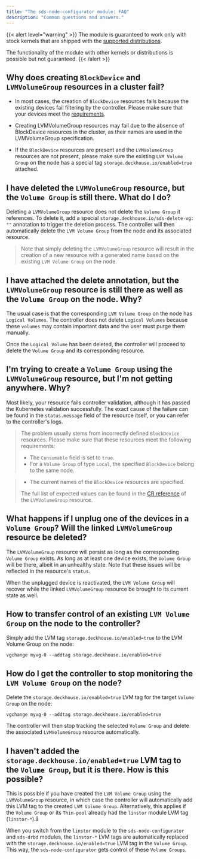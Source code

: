 ```yaml
---
title: "The sds-node-configurator module: FAQ"
description: "Common questions and answers."
---
```


{{< alert level="warning" >}}
The module is guaranteed to work only with stock kernels that are shipped with the [supported distributions](https://deckhouse.io/documentation/v1/supported_versions.html#linux).

The functionality of the module with other kernels or distributions is possible but not guaranteed.
{{< /alert >}}

## Why does creating `BlockDevice` and `LVMVolumeGroup` resources in a cluster fail?

* In most cases, the creation of `BlockDevice` resources fails because the existing devices fail filtering by the controller. Please make sure that your devices meet the [requirements](./usage.html#the-conditions-the-controller-imposes-on-the-device).

* Creating LVMVolumeGroup resources may fail due to the absence of BlockDevice resources in the cluster, as their names are used in the LVMVolumeGroup specification.

* If the `BlockDevice` resources are present and the `LVMVolumeGroup` resources are not present, please make sure the existing `LVM Volume Group` on the node has a special tag `storage.deckhouse.io/enabled=true` attached.

## I have deleted the `LVMVolumeGroup` resource, but the `Volume Group` is still there. What do I do?

Deleting a `LVMVolumeGroup` resource does not delete the `Volume Group` it references. To delete it, add a special `storage.deckhouse.io/sds-delete-vg: ""` annotation to trigger the deletion process. The controller will then automatically delete the `LVM Volume Group` from the node and its associated resource.

> Note that simply deleting the `LVMVolumeGroup` resource will result in the creation of a new resource with a generated name based on the existing `LVM Volume Group` on the node.

## I have attached the delete annotation, but the `LVMVolumeGroup` resource is still there as well as the `Volume Group` on the node. Why?

The usual case is that the corresponding `LVM Volume Group` on the node has `Logical Volumes`. The controller does not delete `Logical Volumes` because these `volumes` may contain important data and the user must purge them manually.

Once the `Logical Volume` has been deleted, the controller will proceed to delete the `Volume Group` and its corresponding resource.

## I'm trying to create a `Volume Group` using the `LVMVolumeGroup` resource, but I'm not getting anywhere. Why?

Most likely, your resource fails controller validation, although it has passed the Kubernetes validation successfully.
The exact cause of the failure can be found in the `status.message` field of the resource itself, 
or you can refer to the controller's logs.

> The problem usually stems from incorrectly defined `BlockDevice` resources. Please make sure that these resources meet the following requirements:
> - The `Consumable` field is set to `true`.
> - For a `Volume Group` of type `Local`, the specified `BlockDevice` belong to the same node.
<!-- > - For a `Volume Group` of type `Shared`, the specified `BlockDevice` is the only resource. -->
> - The current names of the `BlockDevice` resources are specified.
>
> The full list of expected values can be found in the [CR reference](./cr.html) of the `LVMVolumeGroup` resource.

## What happens if I unplug one of the devices in a `Volume Group`? Will the linked `LVMVolumeGroup` resource be deleted?

The `LVMVolumeGroup` resource will persist as long as the corresponding `Volume Group` exists. As long as at least one device exists, the `Volume Group` will be there, albeit in an unhealthy state.
Note that these issues will be reflected in the resource's `status`.

When the unplugged device is reactivated, the `LVM Volume Group` will recover while the linked `LVMVolumeGroup` resource be brought to its current state as well.

## How to transfer control of an existing `LVM Volume Group` on the node to the controller?

Simply add the LVM tag `storage.deckhouse.io/enabled=true` to the LVM Volume Group on the node:

```shell
vgchange myvg-0 --addtag storage.deckhouse.io/enabled=true
```

## How do I get the controller to stop monitoring the `LVM Volume Group` on the node?

Delete the `storage.deckhouse.io/enabled=true` LVM tag for the target `Volume Group` on the node:

```shell
vgchange myvg-0 --addtag storage.deckhouse.io/enabled=true
```

The controller will then stop tracking the selected `Volume Group` and delete the associated `LVMVolumeGroup` resource automatically.

## I haven't added the `storage.deckhouse.io/enabled=true` LVM tag to the `Volume Group`, but it is there. How is this possible?

This is possible if you have created the `LVM Volume Group` using the `LVMVolumeGroup` resource, in which case the controller will automatically add this LVM tag to the created `LVM Volume Group`. Alternatively, this applies if the `Volume Group` or its `Thin-pool` already had the `linstor` module LVM tag (`linstor-*`).å

When you switch from the `linstor` module to the `sds-node-configurator` and `sds-drbd` modules, the `linstor-*` LVM tags are automatically replaced with the `storage.deckhouse.io/enabled=true` LVM tag in the `Volume Group`. This way, the `sds-node-configurator` gets control of these `Volume Groups`.
